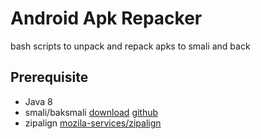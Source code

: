 # Android Apk Repacker 
bash scripts to unpack and repack apks to smali and back

## Prerequisite 
- Java 8
- smali/baksmali [download](https://bitbucket.org/JesusFreke/smali/downloads/) [github](https://github.com/JesusFreke/smali)
- zipalign [mozila-services/zipalign](https://github.com/mozilla-services/zipalign)

